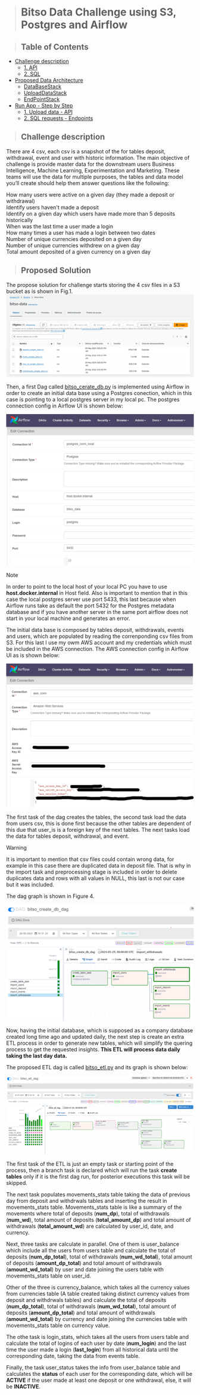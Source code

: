> # Bitso Data Challenge using S3, Postgres and Airflow

> ## Table of Contents
* [Challenge description](#challenge-description)
    * [1. API](#1-api)
    * [2. SQL](#2-sql)
* [Proposed Data Architecture](#proposed-data-architecture)
    * [DataBaseStack](#databasestack)
    * [UploadDataStack](#uploaddatastack)
    * [EndPointStack](#endpointstack)
* [Run App - Step by Step](#run-app---step-by-step)
    * [1. Upload data - API](#1-upload-data---api)
    * [2. SQL requests - Endpoints](#2-sql-requests---endpoints)

> ## Challenge description

There are 4 csv, each csv is a snapshot of the for tables deposit, withdrawal, event and user with historic information. 
The main objective of challenge is provide master data for the downstream users Business Intelligence, Machine Learning, Experimentation and Marketing. 
These teams will use the data for multiple purposes, the tables and data model you’ll create should help them answer questions like the following:


How many users were active on a given day (they made a deposit or withdrawal)  
Identify users haven't made a deposit  
Identify on a given day which users have made more than 5 deposits historically  
When was the last time a user made a login  
How many times a user has made a login between two dates  
Number of unique currencies deposited on a given day  
Number of unique currencies withdrew on a given day  
Total amount deposited of a given currency on a given day  

> ## Proposed Solution
The propose solution for challenge starts storing the 4 csv files in a S3 bucket as is shown in Fig.1.
![Fig.1. S3 bucket with csv files](https://github.com/jdbj89/bitso_test/blob/main/screen_shots/input_bucket.png?raw=true)

Then, a first Dag called [bitso_cerate_db.py](https://github.com/jdbj89/bitso_test/blob/main/dags/bitso_cerate_db.py) is implemented using Airflow in order to create an initial data base using a Postgres conection, which in this case is pointing to a local postgres server in my local pc. The postgres connection config in Airflow UI is shown below:

![Fig.2. Postgres Connection](https://github.com/jdbj89/bitso_test/blob/main/screen_shots/postgres_conn.png?raw=true)

>[!NOTE]
>In order to point to the local host of your local PC you have to use **host.docker.internal** in Host field. Also is important to mention that in this case the local postgres server use port 5433, this last because when Airflow runs take as default the port 5432 for the Postgres metadata database and if you have another server in the same port airflow does not start in your local machine and generates an error.

The initial data base is composed by tables deposit, withdrawals, events and users, which are populated by reading the correnponding csv files from S3. For this last I use my owm AWS account and my credentials which must be included in the AWS connection. The AWS connection config in Airflow UI as is shown below:

![Fig.3. AWS Connection](https://github.com/jdbj89/bitso_test/blob/main/screen_shots/aws_conn.png?raw=true)

The first task of the dag creates the tables, the second task load the data from users csv, this is done first because the other tables are dependent of this due that user_is is a foreign key of the next tables. The next tasks load the data for tables deposit, withdrawal, and event.

>[!WARNING]
>It is important to mention that csv files could contain wrong data, for example in this case there are duplicated data in deposit file. That is why in the import task and preprocessing stage is included in order to delete duplicates data and rows with all values in NULL, this last is not our case but it was included.


The dag graph is shown in Figure 4.

![Fig.4. Bitso Create DB Dag](https://github.com/jdbj89/bitso_test/blob/main/screen_shots/bitso_create_db.png?raw=true)

Now, having the initial database, which is supposed as a company database created long time ago and updated daily, the next step is create an extra ETL process in order to generate new tables, which will simplify the quering process to get the requested insights. **This ETL will process data daily taking the last day data.**  

The proposed ETL dag is called [bitso_etl.py](https://github.com/jdbj89/bitso_test/blob/main/dags/bitso_etl.py) and its graph is shown below:

![Fig.5. Bitso ETL Dag](https://github.com/jdbj89/bitso_test/blob/main/screen_shots/bitso_etl.png?raw=true)

The first task of the ETL is just an empty task or starting point of the process, then a branch task is declared which will run the task **create tables** only if it is the first dag run, for posterior executions this task will be skipped. 

The next task populates movements_stats table taking the data of previous day from deposit and withdrwals tables and inserting the result in movements_stats table. Movements_stats table is like a summary of the movements where total of deposits (**num_dp**), total of withdrawals (**num_wd**), total amount of deposits (**total_amount_dp**) and total amount of withdrawals (**total_amount_wd**) are calculated by user_id, date, and currency.

Next, three tasks are calculate in parallel. One of them is user_balance which include all the users from users table and calculate the total of deposits (**num_dp_total**), total of withdrawals (**num_wd_total**), total amount of deposits (**amount_dp_total**) and total amount of withdrawals (**amount_wd_total**) by user and date joining the users table with movements_stats table on user_id. 

Other of the three is currency_balance, which takes all the currency values from currencies table (A table created taking distinct currency values from deposit and withdrwals tables) and calculate the total of deposits (**num_dp_total**), total of withdrawals (**num_wd_total**), total amount of deposits (**amount_dp_total**) and total amount of withdrawals (**amount_wd_total**) by currency and date joining the currencies table with movements_stats table on currency value. 

The othe task is login_stats, which takes all the users from users table and calculate the total of logins of each user by date (**num_login**) and the last time the user made a login (**last_login**) from all historical data until the corresponding date, taking the data from events table. 

Finally, the task user_status takes the info from user_balance table and calculates the **status** of each user for the corresponding date, which will be **ACTIVE** if the user made at least one deposit or one withdrawal, else, it will be **INACTIVE**.


